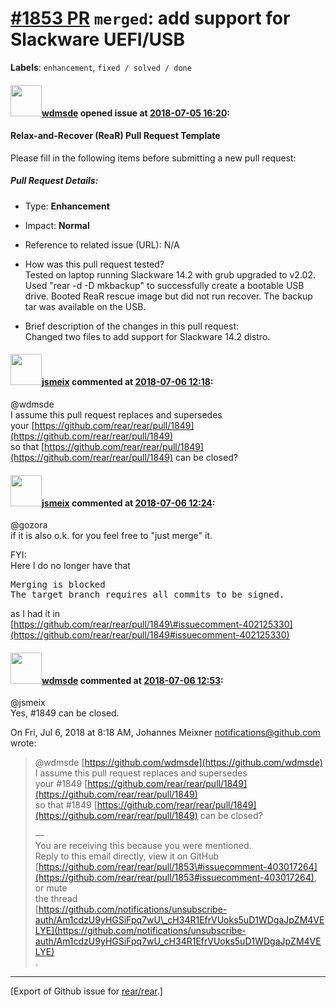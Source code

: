 [\#1853 PR](https://github.com/rear/rear/pull/1853) `merged`: add support for Slackware UEFI/USB
================================================================================================

**Labels**: `enhancement`, `fixed / solved / done`

#### <img src="https://avatars.githubusercontent.com/u/40721527?v=4" width="50">[wdmsde](https://github.com/wdmsde) opened issue at [2018-07-05 16:20](https://github.com/rear/rear/pull/1853):

#### Relax-and-Recover (ReaR) Pull Request Template

Please fill in the following items before submitting a new pull request:

##### Pull Request Details:

-   Type: **Enhancement**

-   Impact: **Normal**

-   Reference to related issue (URL): N/A

-   How was this pull request tested?  
    Tested on laptop running Slackware 14.2 with grub upgraded to
    v2.02.  
    Used "rear -d -D mkbackup" to successfully create a bootable USB
    drive. Booted ReaR rescue image but did not run recover. The backup
    tar was available on the USB.

-   Brief description of the changes in this pull request:  
    Changed two files to add support for Slackware 14.2 distro.

#### <img src="https://avatars.githubusercontent.com/u/1788608?u=925fc54e2ce01551392622446ece427f51e2f0ce&v=4" width="50">[jsmeix](https://github.com/jsmeix) commented at [2018-07-06 12:18](https://github.com/rear/rear/pull/1853#issuecomment-403017264):

@wdmsde  
I assume this pull request replaces and supersedes  
your
[https://github.com/rear/rear/pull/1849](https://github.com/rear/rear/pull/1849)  
so that
[https://github.com/rear/rear/pull/1849](https://github.com/rear/rear/pull/1849)
can be closed?

#### <img src="https://avatars.githubusercontent.com/u/1788608?u=925fc54e2ce01551392622446ece427f51e2f0ce&v=4" width="50">[jsmeix](https://github.com/jsmeix) commented at [2018-07-06 12:24](https://github.com/rear/rear/pull/1853#issuecomment-403018588):

@gozora  
if it is also o.k. for you feel free to "just merge" it.

FYI:  
Here I do no longer have that

<pre>
Merging is blocked
The target branch requires all commits to be signed.
</pre>

as I had it in  
[https://github.com/rear/rear/pull/1849\#issuecomment-402125330](https://github.com/rear/rear/pull/1849#issuecomment-402125330)

#### <img src="https://avatars.githubusercontent.com/u/40721527?v=4" width="50">[wdmsde](https://github.com/wdmsde) commented at [2018-07-06 12:53](https://github.com/rear/rear/pull/1853#issuecomment-403025501):

@jsmeix  
Yes, \#1849 can be closed.

On Fri, Jul 6, 2018 at 8:18 AM, Johannes Meixner
<notifications@github.com>  
wrote:

> @wdmsde [https://github.com/wdmsde](https://github.com/wdmsde)  
> I assume this pull request replaces and supersedes  
> your \#1849
> [https://github.com/rear/rear/pull/1849](https://github.com/rear/rear/pull/1849)  
> so that \#1849
> [https://github.com/rear/rear/pull/1849](https://github.com/rear/rear/pull/1849)
> can be closed?
>
> —  
> You are receiving this because you were mentioned.  
> Reply to this email directly, view it on GitHub  
> [https://github.com/rear/rear/pull/1853\#issuecomment-403017264](https://github.com/rear/rear/pull/1853#issuecomment-403017264),
> or mute  
> the thread  
> [https://github.com/notifications/unsubscribe-auth/Am1cdzU9yHGSiFpq7wU\_cH34R1EfrVUoks5uD1WDgaJpZM4VELYE](https://github.com/notifications/unsubscribe-auth/Am1cdzU9yHGSiFpq7wU_cH34R1EfrVUoks5uD1WDgaJpZM4VELYE)  
> .

------------------------------------------------------------------------

\[Export of Github issue for
[rear/rear](https://github.com/rear/rear).\]
